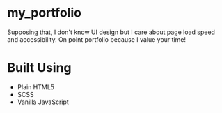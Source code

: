 # my_portfolio

Supposing that, I don't know UI design but I care about page load speed and accessibility. On point portfolio because I value your time!

# Built Using

- Plain HTML5
- SCSS
- Vanilla JavaScript
